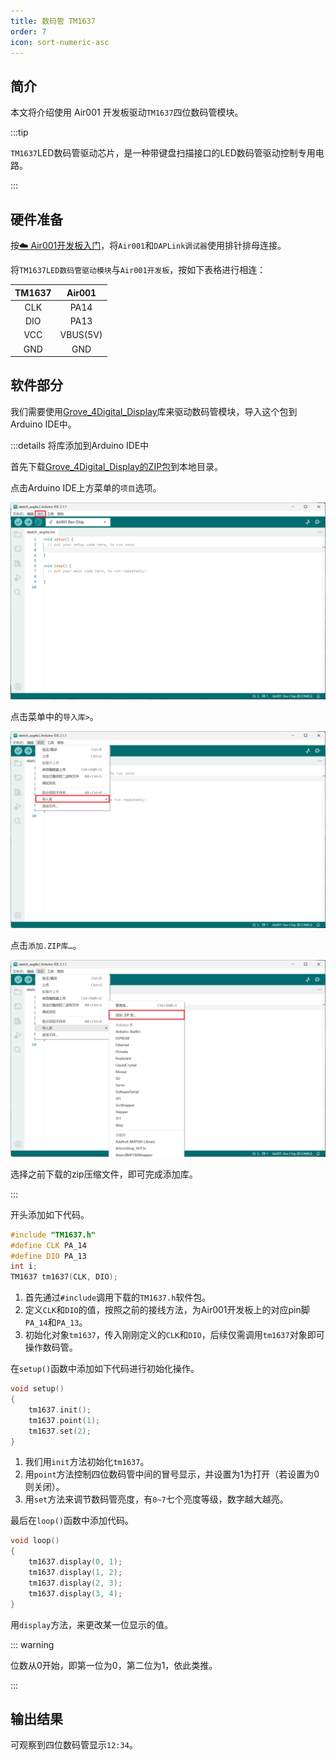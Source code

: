 ```yaml
---
title: 数码管 TM1637
order: 7
icon: sort-numeric-asc
---
```

## 简介

本文将介绍使用 Air001 开发板驱动`TM1637`四位数码管模块。

:::tip

`TM1637`LED数码管驱动芯片，是一种带键盘扫描接口的LED数码管驱动控制专用电路。

:::

## 硬件准备

按[☁️ Air001开发板入门](/tutorial-advanced/Air001_start.html)，将`Air001`和`DAPLink调试器`使用排针排母连接。

将`TM1637LED数码管驱动模块`与`Air001开发板`，按如下表格进行相连：

| TM1637 |  Air001  |
| :----: | :------: |
|  CLK   |   PA14   |
|  DIO   |   PA13   |
|  VCC   | VBUS(5V) |
|  GND   |   GND    |

## 软件部分

我们需要使用[Grove_4Digital_Display](https://github.com/Seeed-Studio/Grove_4Digital_Display)库来驱动数码管模块，导入这个包到Arduino IDE中。

:::details 将库添加到Arduino IDE中

首先下载[Grove_4Digital_Display的ZIP包](https://github.com/Seeed-Studio/Grove_4Digital_Display/archive/master.zip)到本地目录。

点击Arduino IDE上方菜单的`项目`选项。

![](img/im1.png)

点击菜单中的`导入库>`。

![](img/im2.png)

点击`添加.ZIP库…`。

![](img/im3.png)

选择之前下载的zip压缩文件，即可完成添加库。

:::

开头添加如下代码。

```cpp
#include "TM1637.h"
#define CLK PA_14
#define DIO PA_13
int i;
TM1637 tm1637(CLK, DIO);
```

1. 首先通过`#include`调用下载的`TM1637.h`软件包。
1. 定义`CLK`和`DIO`的值，按照之前的接线方法，为Air001开发板上的对应pin脚`PA_14`和`PA_13`。
1. 初始化对象`tm1637`，传入刚刚定义的`CLK`和`DIO`，后续仅需调用`tm1637`对象即可操作数码管。

在`setup()`函数中添加如下代码进行初始化操作。

```cpp
void setup()
{
    tm1637.init();
    tm1637.point(1);
    tm1637.set(2);
}
```

1. 我们用`init`方法初始化`tm1637`。
2. 用`point`方法控制四位数码管中间的冒号显示，并设置为1为打开（若设置为0则关闭）。
3. 用`set`方法来调节数码管亮度，有`0~7`七个亮度等级，数字越大越亮。

最后在`loop()`函数中添加代码。

```cpp
void loop() 
{
    tm1637.display(0, 1);
    tm1637.display(1, 2);
    tm1637.display(2, 3);
    tm1637.display(3, 4);
}
```

用`display`方法，来更改某一位显示的值。

::: warning

位数从0开始，即第一位为0，第二位为1，依此类推。

:::

## 输出结果

可观察到四位数码管显示`12:34`。
